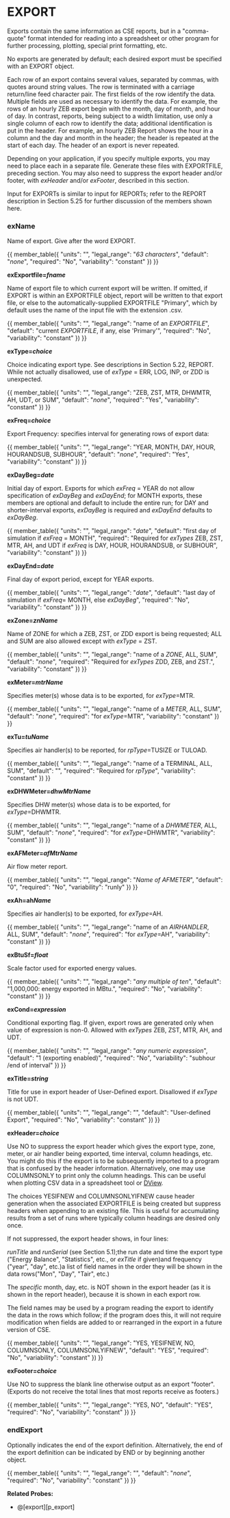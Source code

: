 # EXPORT

Exports contain the same information as CSE reports, but in a "comma-quote" format intended for reading into a spreadsheet or other program for further processing, plotting, special print formatting, etc.

No exports are generated by default; each desired export must be specified with an EXPORT object.

Each row of an export contains several values, separated by commas, with quotes around string values. The row is terminated with a carriage return/line feed character pair. The first fields of the row identify the data. Multiple fields are used as necessary to identify the data. For example, the rows of an hourly ZEB export begin with the month, day of month, and hour of day. In contrast, reports, being subject to a width limitation, use only a single column of each row to identify the data; additional identification is put in the header. For example, an hourly ZEB Report shows the hour in a column and the day and month in the header; the header is repeated at the start of each day. The header of an export is never repeated.

Depending on your application, if you specify multiple exports, you may need to place each in a separate file. Generate these files with EXPORTFILE, preceding section. You may also need to suppress the export header and/or footer, with *exHeader* and/or *exFooter*, described in this section.

Input for EXPORTs is similar to input for REPORTs; refer to the REPORT description in Section 5.25 for further discussion of the members shown here.

### exName

Name of export. Give after the word EXPORT.

{{
  member_table({
    "units": "",
    "legal_range": "*63 characters*", 
    "default": "*none*",
    "required": "No",
    "variability": "constant" 
  })
}}

**exExportfile=*fname***

Name of export file to which current export will be written. If omitted, if EXPORT is within an EXPORTFILE object, report will be written to that export file, or else to the automatically-supplied EXPORTFILE "Primary", which by default uses the name of the input file with the extension .csv.

{{
  member_table({
    "units": "",
    "legal_range": "name of an  *EXPORTFILE*", 
    "default": "current *EXPORTFILE*, if any, else 'Primary'",
    "required": "No",
    "variability": "constant" 
  })
}}

**exType=*choice***

Choice indicating export type. See descriptions in Section 5.22, REPORT. While not actually disallowed, use of *exType* = ERR, LOG, INP, or ZDD is unexpected.

{{
  member_table({
    "units": "",
    "legal_range": "ZEB, ZST, MTR, DHWMTR, AH, UDT, or SUM", 
    "default": "*none*",
    "required": "Yes",
    "variability": "constant" 
  })
}}

**exFreq=*choice***

Export Frequency: specifies interval for generating rows of export data:

{{
  member_table({
    "units": "",
    "legal_range": "YEAR, MONTH, DAY, HOUR, HOURANDSUB, SUBHOUR", 
    "default": "*none*",
    "required": "Yes",
    "variability": "constant" 
  })
}}

**exDayBeg=*date***

Initial day of export. Exports for which *exFreq* = YEAR do not allow specification of *exDayBeg* and *exDayEnd*; for MONTH exports, these members are optional and default to include the entire run; for DAY and shorter-interval exports, *exDayBeg* is required and *exDayEnd* defaults to *exDayBeg*.

{{
  member_table({
    "units": "",
    "legal_range": "*date*", 
    "default": "first day of simulation if *exFreq* = MONTH",
    "required": "Required for *exTypes* ZEB, ZST, MTR, AH, and UDT if *exFreq* is DAY, HOUR, HOURANDSUB, or SUBHOUR",
    "variability": "constant" 
  })
}}

**exDayEnd=*date***

Final day of export period, except for YEAR exports.

{{
  member_table({
    "units": "",
    "legal_range": "*date*", 
    "default": "last day of simulation if *exFreq*= MONTH, else *exDayBeg*",
    "required": "No",
    "variability": "constant" 
  })
}}

**exZone=*znName***

Name of ZONE for which a ZEB, ZST, or ZDD export is being requested; ALL and SUM are also allowed except with *exType* = ZST.

{{
  member_table({
    "units": "",
    "legal_range": "name of a *ZONE*, ALL, SUM", 
    "default": "*none*",
    "required": "Required for *exTypes* ZDD, ZEB, and ZST.",
    "variability": "constant" 
  })
}}

**exMeter=*mtrName***

Specifies meter(s) whose data is to be exported, for *exType*=MTR.

{{
  member_table({
    "units": "",
    "legal_range": "name of a *METER*, ALL, SUM", 
    "default": "*none*",
    "required": "for *exType*=MTR",
    "variability": "constant" 
  })
}}

**exTu=*tuName***

Specifies air handler(s) to be reported, for *rpType*=TUSIZE or TULOAD.

{{
  member_table({
    "units": "",
    "legal_range": "name of a TERMINAL, ALL, SUM", 
    "default": "",
    "required": "Required for *rpType*",
    "variability": "constant" 
  })
}}

**exDHWMeter=*dhwMtrName***

Specifies DHW meter(s) whose data is to be exported, for *exType*=DHWMTR.

{{
  member_table({
    "units": "",
    "legal_range": "name of a *DHWMETER*, ALL, SUM", 
    "default": "*none*",
    "required": "for *exType*=DHWMTR",
    "variability": "constant" 
  })
}}

**exAFMeter=*afMtrName***

Air flow meter report.

{{
  member_table({
    "units": "",
    "legal_range": "*Name of AFMETER*", 
    "default": "0",
    "required": "No",
    "variability": "runly" 
  })
}}

**exAh=ah*Name***

Specifies air handler(s) to be exported, for *exType*=AH.

{{
  member_table({
    "units": "",
    "legal_range": "name of an *AIRHANDLER*, ALL, SUM", 
    "default": "*none*",
    "required": "for *exType*=AH",
    "variability": "constant" 
  })
}}

**exBtuSf=*float***

Scale factor used for exported energy values.

{{
  member_table({
    "units": "",
    "legal_range": "*any multiple of ten*", 
    "default": "1,000,000: energy exported in MBtu.",
    "required": "No",
    "variability": "constant" 
  })
}}

**exCond=*expression***

Conditional exporting flag. If given, export rows are generated only when value of expression is non-0. Allowed with *exTypes* ZEB, ZST, MTR, AH, and UDT.

{{
  member_table({
    "units": "",
    "legal_range": "*any numeric expression*", 
    "default": "1 (exporting enabled)",
    "required": "No",
    "variability": "subhour /end of interval" 
  })
}}

**exTitle=*string***

Title for use in export header of User-Defined export. Disallowed if *exType* is not UDT.

{{
  member_table({
    "units": "",
    "legal_range": "", 
    "default": "User-defined Export",
    "required": "No",
    "variability": "constant" 
  })
}}

**exHeader=*choice***

Use NO to suppress the export header which gives the export type, zone, meter, or air handler being exported, time interval, column headings, etc. You might do this if the export is to be subsequently imported to a program that is confused by the header information. Alternatively, one may use COLUMNSONLY to print only the column headings. This can be useful when plotting CSV data in a spreadsheet tool or [DView](https://beopt.nrel.gov/downloadDView).

The choices YESIFNEW and COLUMNSONLYIFNEW cause header generation when the associated EXPORTFILE is being created but suppress headers when appending to an existing file.  This is useful for accumulating results from a set of runs where typically column headings are desired only once.

If not suppressed, the export header shows, in four lines:

*runTitle* and *runSerial* (see Section 5.1);the run date and time the export type ("Energy Balance", "Statistics", etc., or *exTitle* if given)and frequency ("year", "day", etc.)a list of field names in the order they will be shown in the data rows("Mon", "Day", "Tair", etc.)

The *specific* month, day, etc. is NOT shown in the export header (as it is shown in the report header), because it is shown in each export row.

The field names may be used by a program reading the export to identify the data in the rows which follow; if the program does this, it will not require modification when fields are added to or rearranged in the export in a future version of CSE.

{{
  member_table({
    "units": "",
    "legal_range": "YES, YESIFNEW, NO, COLUMNSONLY, COLUMNSONLYIFNEW", 
    "default": "YES",
    "required": "No",
    "variability": "constant" 
  })
}}

**exFooter=*choice***

Use NO to suppress the blank line otherwise output as an export "footer". (Exports do not receive the total lines that most reports receive as footers.)

{{
  member_table({
    "units": "",
    "legal_range": "YES, NO", 
    "default": "YES",
    "required": "No",
    "variability": "constant" 
  })
}}

### endExport

Optionally indicates the end of the export definition. Alternatively, the end of the export definition can be indicated by END or by beginning another object.

{{
  member_table({
    "units": "",
    "legal_range": "", 
    "default": "*none*",
    "required": "No",
    "variability": "constant" 
  })
}}

**Related Probes:**

- @[export][p_export]
